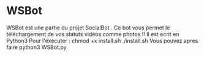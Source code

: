 # WSBot
WSBot est une partie du projet SocialBot . Ce bot vous permet le téléchargement de vos statuts vidéos comme photos !!
Il est ecrit en Python3
Pour l'éxécuter :
chmod +x install.sh
./install.sh 
Vous pouvez apres faire python3 WSBot.py
